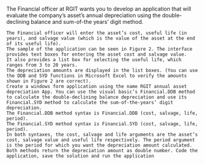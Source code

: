 The Financial officer at RGIT wants you to develop an application that will evaluate the company’s asset’s annual depreciation using the double-declining balance and sum-of-the years’ digit method.

    The Financial officer will enter the asset’s cost, useful life (in years), and salvage value (which is the value of the asset at the end of its useful life).
    The sample of the application can be seen in Figure 2. The interface provides text boxes for entering the asset cost and salvage value. 
    It also provides a list box for selecting the useful life, which ranges from 3 to 20 years. 
    The depreciation amounts are displayed in the list boxes. (You can use the DDB and SYD functions in Microsoft Excel to verify the amounts shown in Figure 2 are correct). 
    Create a windows form application using the name RGIT annual asset depreciation App. You can use the visual basic’s Financial.DDB method to calculate the double-declining balance depreciation and use its Financial.SYD method to calculate the sum-of-the-years’ digit depreciation. 
    The Financial.DDB method syntax is Financial.DDB (cost, salvage, life, period). 
    The Financial.SYD method syntax is Financial.SYD (cost, salvage, life, period). 
    In both syntaxes, the cost, salvage and life arguments are the asset’s cost, salvage value and useful life respectively. The period argument is the period for which you want the depreciation amount calculated. 
    Both methods return the depreciation amount as double number. Code the application, save the solution and run the application